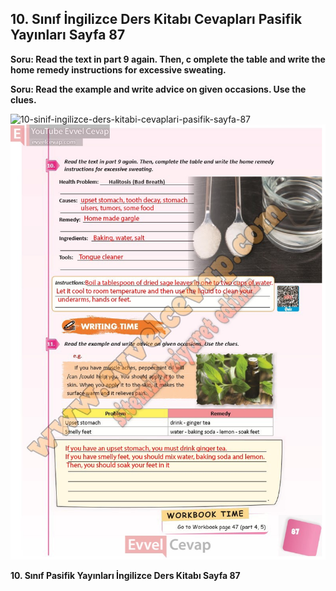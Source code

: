 ## 10. Sınıf İngilizce Ders Kitabı Cevapları Pasifik Yayınları Sayfa 87

**Soru: Read the text in part 9 again. Then, c omplete the table and write the home remedy instructions for excessive sweating.**

**Soru: Read the example and write advice on given occasions. Use the clues.**

![10-sinif-ingilizce-ders-kitabi-cevaplari-pasifik-sayfa-87]()![10-sinif-ingilizce-ders-kitabi-cevaplari-pasifik-sayfa-87](./image1.webp)

**10. Sınıf Pasifik Yayınları İngilizce Ders Kitabı Sayfa 87**